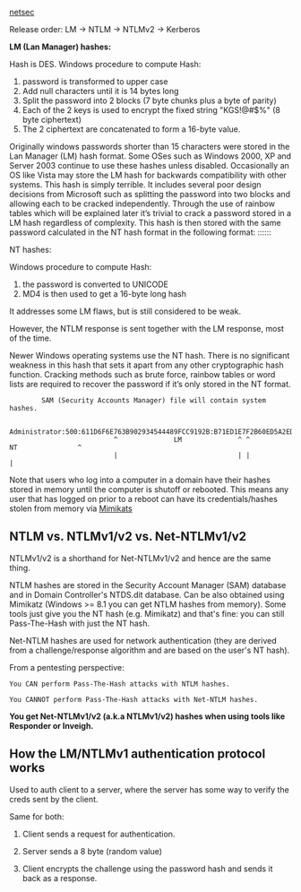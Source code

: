 
[netsec](https://netsec.ws/?p=314)

Release order: LM -> NTLM -> NTLMv2 -> Kerberos


**LM (Lan Manager) hashes:**

Hash is DES.
Windows procedure to compute Hash: 
1. password is transformed to upper case 
2. Add null characters until it is 14 bytes long
3. Split the password into 2 blocks (7 byte chunks plus a byte of parity)
4. Each of the 2 keys is used to encrypt the fixed string "KGS!@#$%" (8 byte ciphertext)
5. The 2 ciphertext are concatenated to form a 16-byte value. 

Originally windows passwords shorter than 15 characters were stored in the Lan Manager (LM) hash format. Some OSes such as Windows 2000, XP and Server 2003 continue to use these hashes unless disabled. Occasionally an OS like Vista may store the LM hash for backwards compatibility with other systems. This hash is simply terrible. It includes several poor design decisions from Microsoft such as splitting the password into two blocks and allowing each to be cracked independently. Through the use of rainbow tables which will be explained later it’s trivial to crack a password stored in a LM hash regardless of complexity. This hash is then stored with the same password calculated in the NT hash format in the following format: ::::::

NT hashes:

Windows procedure to compute Hash: 
1. the password is converted to UNICODE
2. MD4 is then used to get a 16-byte long hash

It addresses some LM flaws, but is still considered to be weak. 

However, the NTLM response is sent together with the LM response, most of the time.

Newer Windows operating systems use the NT hash. There is no significant weakness in this hash that sets it apart from any other cryptographic hash function. Cracking methods such as brute force, rainbow tables or word lists are required to recover the password if it’s only stored in the NT format.



            SAM (Security Accounts Manager) file will contain system hashes. 

            Administrator:500:611D6F6E763B902934544489FCC9192B:B71ED1E7F2B60ED5A2EDD28379D45C91:::
                              ^              LM              ^ ^             NT               ^
                              |                              | |                              |



Note that users who log into a computer in a domain have their hashes stored in memory until the computer is shutoff or rebooted. This means any user that has logged on prior to a reboot can have its credentials/hashes stolen from memory via [Mimikats](https://github.com/Kahvi-0/Tools-and-Concepts/blob/master/Windows/Mimikatz.md)

## NTLM vs. NTLMv1/v2 vs. Net-NTLMv1/v2

NTLMv1/v2 is a shorthand for Net-NTLMv1/v2 and hence are the same thing.

NTLM hashes are stored in the Security Account Manager (SAM) database and in Domain Controller's NTDS.dit database. Can be also obtained using Mimikatz (Windows >= 8.1 you can get NTLM hashes from memory). Some tools just give you the NT hash (e.g. Mimikatz) and that's fine: you can still Pass-The-Hash with just the NT hash.

Net-NTLM hashes are used for network authentication (they are derived from a challenge/response algorithm and are based on the user's NT hash).

From a pentesting perspective:

    You CAN perform Pass-The-Hash attacks with NTLM hashes.

    You CANNOT perform Pass-The-Hash attacks with Net-NTLM hashes.

**You get Net-NTLMv1/v2 (a.k.a NTLMv1/v2) hashes when using tools like Responder or Inveigh.**

## How the LM/NTLMv1 authentication protocol works

Used to auth client to a server, where the server has some way to verify the creds sent by the client. 

Same for both:

1. Client sends a request for authentication.

2. Server sends a 8 byte (random value) 

3. Client encrypts the challenge using the password hash and sends it back as a response.




















